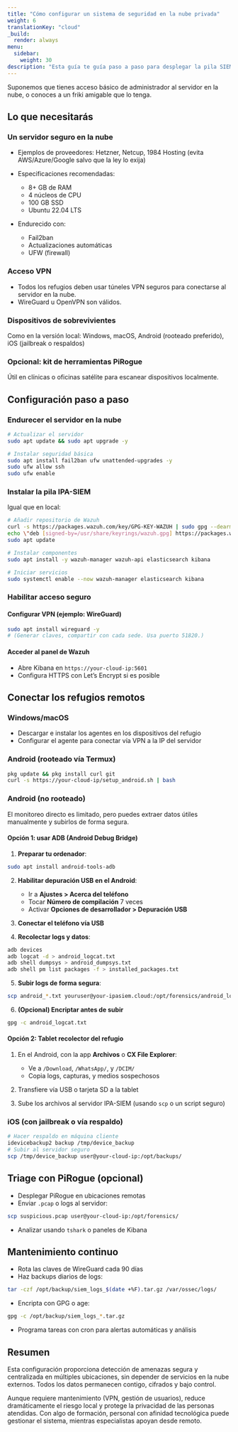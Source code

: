 ```yaml
---
title: "Cómo configurar un sistema de seguridad en la nube privada"
weight: 6
translationKey: "cloud"
_build:
  render: always
menu:
  sidebar:
    weight: 30
description: "Esta guía te guía paso a paso para desplegar la pila SIEM en una nube privada, ideal para refugios u organizaciones de apoyo que operan en múltiples ubicaciones. Tendrás acceso remoto, monitoreo centralizado y las mismas herramientas de detección de vigilancia, sin ceder el control de datos a las grandes tecnológicas."
---
```


Suponemos que tienes acceso básico de administrador al servidor en la nube, o conoces a un friki amigable que lo tenga.

## Lo que necesitarás

### Un servidor seguro en la nube

* Ejemplos de proveedores: Hetzner, Netcup, 1984 Hosting (evita AWS/Azure/Google salvo que la ley lo exija)
* Especificaciones recomendadas:

  * 8+ GB de RAM
  * 4 núcleos de CPU
  * 100 GB SSD
  * Ubuntu 22.04 LTS
* Endurecido con:

  * Fail2ban  
  * Actualizaciones automáticas  
  * UFW (firewall)

### Acceso VPN

* Todos los refugios deben usar túneles VPN seguros para conectarse al servidor en la nube.  
* WireGuard u OpenVPN son válidos.

### Dispositivos de sobrevivientes

Como en la versión local: Windows, macOS, Android (rooteado preferido), iOS (jailbreak o respaldos)

### Opcional: kit de herramientas PiRogue

Útil en clínicas o oficinas satélite para escanear dispositivos localmente.

## Configuración paso a paso

### Endurecer el servidor en la nube

```bash
# Actualizar el servidor
sudo apt update && sudo apt upgrade -y

# Instalar seguridad básica
sudo apt install fail2ban ufw unattended-upgrades -y
sudo ufw allow ssh
sudo ufw enable
````

### Instalar la pila IPA-SIEM

Igual que en local:

```bash
# Añadir repositorio de Wazuh
curl -s https://packages.wazuh.com/key/GPG-KEY-WAZUH | sudo gpg --dearmor -o /usr/share/keyrings/wazuh.gpg
echo \"deb [signed-by=/usr/share/keyrings/wazuh.gpg] https://packages.wazuh.com/4.x/apt/ stable main\" | sudo tee /etc/apt/sources.list.d/wazuh.list
sudo apt update

# Instalar componentes
sudo apt install -y wazuh-manager wazuh-api elasticsearch kibana

# Iniciar servicios
sudo systemctl enable --now wazuh-manager elasticsearch kibana
```

### Habilitar acceso seguro

#### Configurar VPN (ejemplo: WireGuard)

```bash
sudo apt install wireguard -y
# (Generar claves, compartir con cada sede. Usa puerto 51820.)
```

#### Acceder al panel de Wazuh

* Abre Kibana en `https://your-cloud-ip:5601`
* Configura HTTPS con Let’s Encrypt si es posible

## Conectar los refugios remotos

### Windows/macOS

* Descargar e instalar los agentes en los dispositivos del refugio
* Configurar el agente para conectar vía VPN a la IP del servidor

### Android (rooteado vía Termux)

```bash
pkg update && pkg install curl git
curl -s https://your-cloud-ip/setup_android.sh | bash
```

### Android (no rooteado)

El monitoreo directo es limitado, pero puedes extraer datos útiles manualmente y subirlos de forma segura.

#### Opción 1: usar ADB (Android Debug Bridge)

1. **Preparar tu ordenador**:

```bash
sudo apt install android-tools-adb
```

2. **Habilitar depuración USB en el Android**:

   * Ir a **Ajustes > Acerca del teléfono**
   * Tocar **Número de compilación** 7 veces
   * Activar **Opciones de desarrollador > Depuración USB**

3. **Conectar el teléfono vía USB**

4. **Recolectar logs y datos**:

```bash
adb devices
adb logcat -d > android_logcat.txt
adb shell dumpsys > android_dumpsys.txt
adb shell pm list packages -f > installed_packages.txt
```

5. **Subir logs de forma segura**:

```bash
scp android_*.txt youruser@your-ipasiem.cloud:/opt/forensics/android_logs/
```

6. **(Opcional) Encriptar antes de subir**

```bash
gpg -c android_logcat.txt
```

#### Opción 2: Tablet recolector del refugio

1. En el Android, con la app **Archivos** o **CX File Explorer**:

   * Ve a `/Download`, `/WhatsApp/`, y `/DCIM/`
   * Copia logs, capturas, y medios sospechosos

2. Transfiere vía USB o tarjeta SD a la tablet

3. Sube los archivos al servidor IPA-SIEM (usando `scp` o un script seguro)

### iOS (con jailbreak o vía respaldo)

```bash
# Hacer respaldo en máquina cliente
idevicebackup2 backup /tmp/device_backup
# Subir al servidor seguro
scp /tmp/device_backup user@your-cloud-ip:/opt/backups/
```

## Triage con PiRogue (opcional)

* Desplegar PiRogue en ubicaciones remotas
* Enviar `.pcap` o logs al servidor:

```bash
scp suspicious.pcap user@your-cloud-ip:/opt/forensics/
```

* Analizar usando `tshark` o paneles de Kibana

## Mantenimiento continuo

* Rota las claves de WireGuard cada 90 días
* Haz backups diarios de logs:

```bash
tar -czf /opt/backup/siem_logs_$(date +%F).tar.gz /var/ossec/logs/
```

* Encripta con GPG o age:

```bash
gpg -c /opt/backup/siem_logs_*.tar.gz
```

* Programa tareas con cron para alertas automáticas y análisis

## Resumen

Esta configuración proporciona detección de amenazas segura y centralizada en múltiples ubicaciones, sin depender de servicios en la nube externos. Todos los datos permanecen contigo, cifrados y bajo control.

Aunque requiere mantenimiento (VPN, gestión de usuarios), reduce dramáticamente el riesgo local y protege la privacidad de las personas atendidas. Con algo de formación, personal con afinidad tecnológica puede gestionar el sistema, mientras especialistas apoyan desde remoto.


